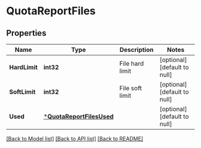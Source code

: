 # QuotaReportFiles

## Properties
Name | Type | Description | Notes
------------ | ------------- | ------------- | -------------
**HardLimit** | **int32** | File hard limit | [optional] [default to null]
**SoftLimit** | **int32** | File soft limit | [optional] [default to null]
**Used** | [***QuotaReportFilesUsed**](quota_report_files_used.md) |  | [optional] [default to null]

[[Back to Model list]](../README.md#documentation-for-models) [[Back to API list]](../README.md#documentation-for-api-endpoints) [[Back to README]](../README.md)



